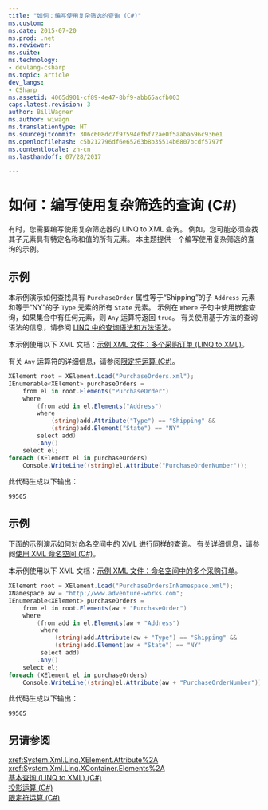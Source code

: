 ```yaml
---
title: "如何：编写使用复杂筛选的查询 (C#)"
ms.custom: 
ms.date: 2015-07-20
ms.prod: .net
ms.reviewer: 
ms.suite: 
ms.technology:
- devlang-csharp
ms.topic: article
dev_langs:
- CSharp
ms.assetid: 4065d901-cf89-4e47-8bf9-abb65acfb003
caps.latest.revision: 3
author: BillWagner
ms.author: wiwagn
ms.translationtype: HT
ms.sourcegitcommit: 306c608dc7f97594ef6f72ae0f5aaba596c936e1
ms.openlocfilehash: c5b212796df6e65263b8b35514b6807bcdf5797f
ms.contentlocale: zh-cn
ms.lasthandoff: 07/28/2017

---
```

# <a name="how-to-write-queries-with-complex-filtering-c"></a>如何：编写使用复杂筛选的查询 (C#)
有时，您需要编写使用复杂筛选器的 LINQ to XML 查询。 例如，您可能必须查找其子元素具有特定名称和值的所有元素。 本主题提供一个编写使用复杂筛选的查询的示例。  
  
## <a name="example"></a>示例  
 本示例演示如何查找具有 `PurchaseOrder` 属性等于“Shipping”的子 `Address` 元素和等于“NY”的子 `Type` 元素的所有 `State` 元素。 示例在 `Where` 子句中使用嵌套查询，如果集合中有任何元素，则 `Any` 运算符返回 `true`。 有关使用基于方法的查询语法的信息，请参阅 [LINQ 中的查询语法和方法语法](../../../../csharp/programming-guide/concepts/linq/query-syntax-and-method-syntax-in-linq.md)。  
  
 本示例使用以下 XML 文档：[示例 XML 文件：多个采购订单 (LINQ to XML)](../../../../csharp/programming-guide/concepts/linq/sample-xml-file-multiple-purchase-orders-linq-to-xml.md)。  
  
 有关 `Any` 运算符的详细信息，请参阅[限定符运算 (C#)](../../../../csharp/programming-guide/concepts/linq/quantifier-operations.md)。  
  
```csharp  
XElement root = XElement.Load("PurchaseOrders.xml");  
IEnumerable<XElement> purchaseOrders =  
    from el in root.Elements("PurchaseOrder")  
    where   
        (from add in el.Elements("Address")  
        where  
            (string)add.Attribute("Type") == "Shipping" &&  
            (string)add.Element("State") == "NY"  
        select add)  
        .Any()  
    select el;  
foreach (XElement el in purchaseOrders)  
    Console.WriteLine((string)el.Attribute("PurchaseOrderNumber"));  
```  
  
 此代码生成以下输出：  
  
```  
99505  
```  
  
## <a name="example"></a>示例  
 下面的示例演示如何对命名空间中的 XML 进行同样的查询。 有关详细信息，请参阅[使用 XML 命名空间 (C#)](../../../../csharp/programming-guide/concepts/linq/working-with-xml-namespaces.md)。  
  
 本示例使用以下 XML 文档：[示例 XML 文件：命名空间中的多个采购订单](../../../../csharp/programming-guide/concepts/linq/sample-xml-file-multiple-purchase-orders-in-a-namespace.md)。  
  
```csharp  
XElement root = XElement.Load("PurchaseOrdersInNamespace.xml");  
XNamespace aw = "http://www.adventure-works.com";  
IEnumerable<XElement> purchaseOrders =  
    from el in root.Elements(aw + "PurchaseOrder")  
    where  
        (from add in el.Elements(aw + "Address")  
         where  
             (string)add.Attribute(aw + "Type") == "Shipping" &&  
             (string)add.Element(aw + "State") == "NY"  
         select add)  
        .Any()  
    select el;  
foreach (XElement el in purchaseOrders)  
    Console.WriteLine((string)el.Attribute(aw + "PurchaseOrderNumber"));  
```  
  
 此代码生成以下输出：  
  
```  
99505  
```  
  
## <a name="see-also"></a>另请参阅  
 <xref:System.Xml.Linq.XElement.Attribute%2A>   
 <xref:System.Xml.Linq.XContainer.Elements%2A>   
 [基本查询 (LINQ to XML) (C#)](../../../../csharp/programming-guide/concepts/linq/basic-queries-linq-to-xml.md)   
 [投影运算 (C#)](../../../../csharp/programming-guide/concepts/linq/projection-operations.md)   
 [限定符运算 (C#)](../../../../csharp/programming-guide/concepts/linq/quantifier-operations.md)

